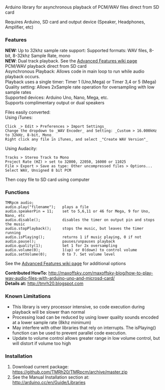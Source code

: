 Arduino library for asynchronous playback of PCM/WAV files direct from SD card

Requires Arduino, SD card and output device (Speaker, Headphones, Amplifier, etc)


### **Features**

   **NEW:** Up to 32khz sample rate support: Supported formats: WAV files, 8-bit, 8-32khz Sample Rate, mono  
   **NEW**: Dual track playback. See the [Advanced Features wiki page](https://github.com/TMRh20/TMRpcm/wiki/Advanced-Features)  
   PCM/WAV playback direct from SD card  
   Asynchronous Playback: Allows code in main loop to run while audio playback occurs.  
   Playback uses a single timer: Timer 1 (Uno,Mega) or Timer 3,4 or 5 (Mega)  
   Quality setting: Allows 2xSample rate operation for oversampling with low sample rates  
   Supported devices: Arduino Uno, Nano, Mega, etc.  
   Supports complimentary output or dual speakers  
  
Files easily converted:  
Using iTunes:

    Click _> Edit > Preferences > Import Settings_
    Change the dropdown to _WAV Encoder_ and Setting: _Custom > 16.000kHz to 32kHz, 8-bit, Mono_
    Right click any file in iTunes, and select _"Create WAV Version"_

Using Audacity:
	
    Tracks > Stereo Track to Mono    
    Project Rate (HZ) > set to 32000, 22050, 16000 or 11025    
    File > Export > Save as type: Other uncompressed files > Options...    
    Select WAV, Unsigned 8 bit PCM    
    
Then copy file to SD card using computer

### **Functions**
    TMRpcm audio;
    audio.play("filename");   plays a file
    audio.speakerPin = 11;    set to 5,6,11 or 46 for Mega, 9 for Uno, Nano, etc
    audio.disable();          disables the timer on output pin and stops the music
    audio.stopPlayback();     stops the music, but leaves the timer running
    audio.isPlaying();        returns 1 if music playing, 0 if not
    audio.pause();            pauses/unpauses playback
    audio.quality(1);         Set 1 for 2x oversampling
    audio.volume(0);          1(up) or 0(down) to control volume
    audio.setVolume(0);       0 to 7. Set volume level
  
See the [Advanced Features wiki page](https://github.com/TMRh20/TMRpcm/wiki/Advanced-Features) for additional options  
  
**Contributed HowTo:** http://maxoffsky.com/maxoffsky-blog/how-to-play-wav-audio-files-with-arduino-uno-and-microsd-card/  
**Details at:** http://tmrh20.blogspot.com

### **Known Limitations**

* This library is very processor intensive, so code execution during playback will be slower than normal
* Processing load can be reduced by using lower quality sounds encoded at a lower sample rate (8khz minimum)
* May interfere with other libraries that rely on interrupts. The isPlaying() function can be used to
  prevent parallel code execution.
* Update to volume control allows greater range in low volume control, but will distort
  if volume too high

### **Installation**

1. Download current package: <https://github.com/TMRh20/TMRpcm/archive/master.zip>
2. See the Manual Installation section at: <http://arduino.cc/en/Guide/Libraries>
  

